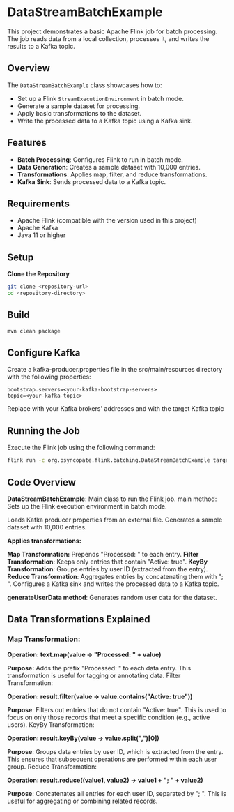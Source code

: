 # DataStreamBatchExample

This project demonstrates a basic Apache Flink job for batch processing. The job reads data from a local collection, processes it, and writes the results to a Kafka topic.

## Overview

The `DataStreamBatchExample` class showcases how to:
- Set up a Flink `StreamExecutionEnvironment` in batch mode.
- Generate a sample dataset for processing.
- Apply basic transformations to the dataset.
- Write the processed data to a Kafka topic using a Kafka sink.

## Features

- **Batch Processing**: Configures Flink to run in batch mode.
- **Data Generation**: Creates a sample dataset with 10,000 entries.
- **Transformations**: Applies map, filter, and reduce transformations.
- **Kafka Sink**: Sends processed data to a Kafka topic.

## Requirements

- Apache Flink (compatible with the version used in this project)
- Apache Kafka
- Java 11 or higher

## Setup

**Clone the Repository**

   ```bash
   git clone <repository-url>
   cd <repository-directory>
   ```

## Build

```bash
mvn clean package
```
## Configure Kafka

Create a kafka-producer.properties file in the src/main/resources directory with the following properties:
``` properties
bootstrap.servers=<your-kafka-bootstrap-servers>
topic=<your-kafka-topic>
```
Replace <your-kafka-bootstrap-servers> with your Kafka brokers' addresses and <your-kafka-topic> with the target Kafka topic

## Running the Job

Execute the Flink job using the following command:
```bash
flink run -c org.psyncopate.flink.batching.DataStreamBatchExample target/flink-tutorial-1.1-<version>.jar

```
## Code Overview

**DataStreamBatchExample**: Main class to run the Flink job.
main method:
Sets up the Flink execution environment in batch mode.

Loads Kafka producer properties from an external file.
Generates a sample dataset with 10,000 entries.

**Applies transformations:**

**Map Transformation:** Prepends "Processed: " to each entry.
**Filter Transformation**: Keeps only entries that contain "Active: true".
**KeyBy Transformation**: Groups entries by user ID (extracted from the entry).
**Reduce Transformation**: Aggregates entries by concatenating them with "; ".
Configures a Kafka sink and writes the processed data to a Kafka topic.

**generateUserData method**: Generates random user data for the dataset.

## Data Transformations Explained
### Map Transformation:

**Operation: text.map(value -> "Processed: " + value)**

**Purpose:** Adds the prefix "Processed: " to each data entry. This transformation is useful for tagging or annotating data.
Filter Transformation:

**Operation: result.filter(value -> value.contains("Active: true"))** 

**Purpose**: Filters out entries that do not contain "Active: true". This is used to focus on only those records that meet a specific condition (e.g., active users).
KeyBy Transformation:

**Operation: result.keyBy(value -> value.split(",")[0])**

**Purpose**: Groups data entries by user ID, which is extracted from the entry. This ensures that subsequent operations are performed within each user group.
Reduce Transformation:

**Operation: result.reduce((value1, value2) -> value1 + "; " + value2)**

**Purpose**: Concatenates all entries for each user ID, separated by "; ". This is useful for aggregating or combining related records.
```